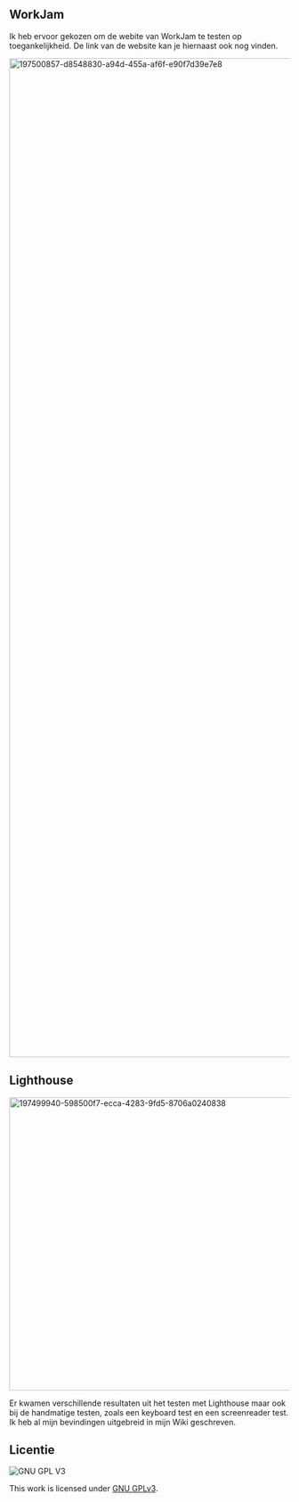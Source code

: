 ## WorkJam

Ik heb ervoor gekozen om de webite van WorkJam te testen op toegankelijkheid. De link van de website kan je hiernaast ook nog vinden. 

<img width="1792" alt="197500857-d8548830-a94d-455a-af6f-e90f7d39e7e8" src="https://user-images.githubusercontent.com/106411511/200596200-cee52807-474d-464f-bf4a-6f7eb1aeab3a.png">

## Lighthouse 

<img width="526" alt="197499940-598500f7-ecca-4283-9fd5-8706a0240838" src="https://user-images.githubusercontent.com/106411511/200596326-9c5ce3c4-1812-4812-a509-5e40c06be890.png">

Er kwamen verschillende resultaten uit het testen met Lighthouse maar ook bij de handmatige testen, zoals een keyboard test en een screenreader test. Ik heb al mijn bevindingen uitgebreid in mijn Wiki geschreven.

## Licentie

![GNU GPL V3](https://www.gnu.org/graphics/gplv3-127x51.png)

This work is licensed under [GNU GPLv3](./LICENSE).
